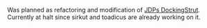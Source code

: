 Was planned as refactoring and modification of [JDPs DockingStrut](https://github.com/JDPKSP/DockingStrut).
Currently at halt since sirkut and toadicus are already working on it.